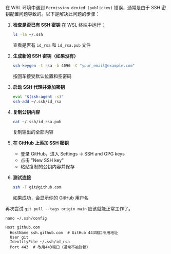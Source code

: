 在 WSL 环境中遇到 `Permission denied (publickey)` 错误，通常是由于 SSH 密钥配置问题导致的。以下是解决此问题的步骤：

1. **检查是否已有 SSH 密钥**
   在 WSL 终端中运行：
   ```bash
   ls -la ~/.ssh
   ```
   查看是否有 `id_rsa` 和 `id_rsa.pub` 文件

2. **生成新的 SSH 密钥（如果没有）**
   ```bash
   ssh-keygen -t rsa -b 4096 -C "your_email@example.com"
   ```
   按回车接受默认位置和空密码

3. **启动 SSH 代理并添加密钥**
   ```bash
   eval "$(ssh-agent -s)"
   ssh-add ~/.ssh/id_rsa
   ```

4. **复制公钥内容**
   ```bash
   cat ~/.ssh/id_rsa.pub
   ```
   复制输出的全部内容

5. **在 GitHub 上添加 SSH 密钥**
   - 登录 GitHub，进入 Settings → SSH and GPG keys
   - 点击 "New SSH key"
   - 粘贴复制的公钥内容并保存

6. **测试连接**
   ```bash
   ssh -T git@github.com
   ```
   如果成功，会显示你的 GitHub 用户名

再次尝试 `git pull --tags origin main` 应该就能正常工作了。
```
nano ~/.ssh/config

Host github.com
  HostName ssh.github.com  # GitHub 443端口专用地址
  User git
  IdentityFile ~/.ssh/id_rsa
  Port 443  # 改用443端口（通常不被封锁）

```
